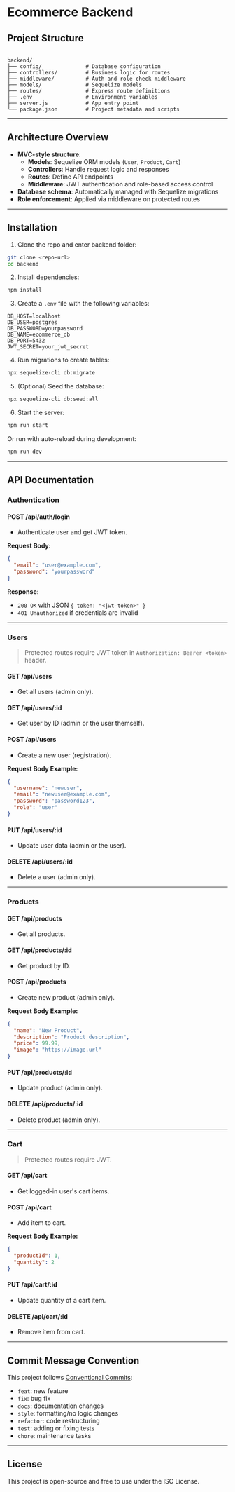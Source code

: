 # Ecommerce Backend

## Project Structure

```

backend/
├── config/              # Database configuration
├── controllers/         # Business logic for routes
├── middleware/          # Auth and role check middleware
├── models/              # Sequelize models
├── routes/              # Express route definitions
├── .env                 # Environment variables
├── server.js            # App entry point
└── package.json         # Project metadata and scripts

```

---

## Architecture Overview

- **MVC-style structure**:
  - **Models**: Sequelize ORM models (`User`, `Product`, `Cart`)
  - **Controllers**: Handle request logic and responses
  - **Routes**: Define API endpoints
  - **Middleware**: JWT authentication and role-based access control
- **Database schema**: Automatically managed with Sequelize migrations
- **Role enforcement**: Applied via middleware on protected routes

---

## Installation

1. Clone the repo and enter backend folder:

```bash
git clone <repo-url>
cd backend
```

2. Install dependencies:

```bash
npm install
```

3. Create a `.env` file with the following variables:

```
DB_HOST=localhost
DB_USER=postgres
DB_PASSWORD=yourpassword
DB_NAME=ecommerce_db
DB_PORT=5432
JWT_SECRET=your_jwt_secret
```

4. Run migrations to create tables:

```bash
npx sequelize-cli db:migrate
```

5. (Optional) Seed the database:

```bash
npx sequelize-cli db:seed:all
```

6. Start the server:

```bash
npm run start
```

Or run with auto-reload during development:

```bash
npm run dev
```

---

## API Documentation

### Authentication

#### POST /api/auth/login

- Authenticate user and get JWT token.

**Request Body:**

```json
{
  "email": "user@example.com",
  "password": "yourpassword"
}
```

**Response:**

- `200 OK` with JSON `{ token: "<jwt-token>" }`
- `401 Unauthorized` if credentials are invalid

---

### Users

> Protected routes require JWT token in `Authorization: Bearer <token>` header.

#### GET /api/users

- Get all users (admin only).

#### GET /api/users/\:id

- Get user by ID (admin or the user themself).

#### POST /api/users

- Create a new user (registration).

**Request Body Example:**

```json
{
  "username": "newuser",
  "email": "newuser@example.com",
  "password": "password123",
  "role": "user"
}
```

#### PUT /api/users/\:id

- Update user data (admin or the user).

#### DELETE /api/users/\:id

- Delete a user (admin only).

---

### Products

#### GET /api/products

- Get all products.

#### GET /api/products/\:id

- Get product by ID.

#### POST /api/products

- Create new product (admin only).

**Request Body Example:**

```json
{
  "name": "New Product",
  "description": "Product description",
  "price": 99.99,
  "image": "https://image.url"
}
```

#### PUT /api/products/\:id

- Update product (admin only).

#### DELETE /api/products/\:id

- Delete product (admin only).

---

### Cart

> Protected routes require JWT.

#### GET /api/cart

- Get logged-in user's cart items.

#### POST /api/cart

- Add item to cart.

**Request Body Example:**

```json
{
  "productId": 1,
  "quantity": 2
}
```

#### PUT /api/cart/\:id

- Update quantity of a cart item.

#### DELETE /api/cart/\:id

- Remove item from cart.

---

## Commit Message Convention

This project follows [Conventional Commits](https://www.conventionalcommits.org/en/v1.0.0/):

- `feat`: new feature
- `fix`: bug fix
- `docs`: documentation changes
- `style`: formatting/no logic changes
- `refactor`: code restructuring
- `test`: adding or fixing tests
- `chore`: maintenance tasks

---

## License

This project is open-source and free to use under the ISC License.

